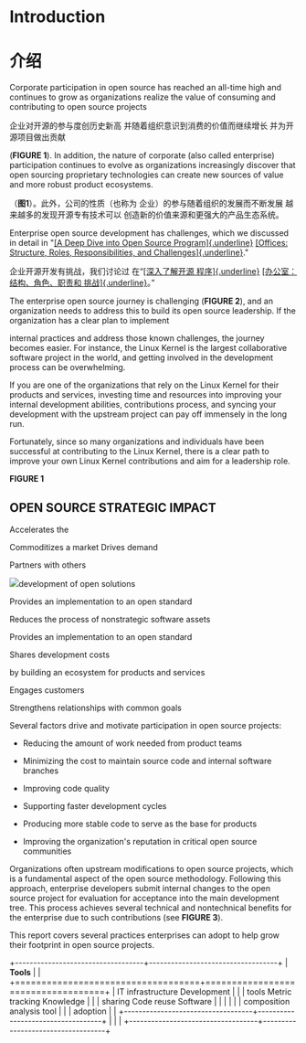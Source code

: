 Introduction
============

介绍
============

Corporate participation in open source has reached an all-time high
and continues to grow as organizations realize the value of consuming
and contributing to open source projects

企业对开源的参与度创历史新高
并随着组织意识到消费的价值而继续增长
并为开源项目做出贡献

(**FIGURE 1**). In addition, the nature of corporate (also called
enterprise) participation continues to evolve as organizations
increasingly discover that open sourcing proprietary technologies can
create new sources of value and more robust product ecosystems.

（**图1**）。此外，公司的性质（也称为
企业）的参与随着组织的发展而不断发展
越来越多的发现开源专有技术可以
创造新的价值来源和更强大的产品生态系统。

Enterprise open source development has challenges, which we discussed
in detail in "[[A Deep Dive into Open Source
Program]{.underline}](https://www.linuxfoundation.org/research/a-deep-dive-into-open-source-program-offices)
[[Offices: Structure, Roles, Responsibilities, and
Challenges]{.underline}](https://www.linuxfoundation.org/research/a-deep-dive-into-open-source-program-offices)."

企业开源开发有挑战，我们讨论过
在“[[深入了解开源
程序]{.underline}](https://www.linuxfoundation.org/research/a-deep-dive-into-open-source-program-offices)
[[办公室：结构、角色、职责和
挑战]{.underline}](https://www.linuxfoundation.org/research/a-deep-dive-into-open-source-program-offices)。”

The enterprise open source journey is challenging (**FIGURE 2**), and
an organization needs to address this to build its open source
leadership. If the organization has a clear plan to implement

internal practices and address those known challenges, the journey
becomes easier. For instance, the Linux Kernel is the largest
collaborative software project in the world, and getting involved in
the development process can be overwhelming.

If you are one of the organizations that rely on the Linux Kernel for
their products and services, investing time and resources into
improving your internal development abilities, contributions process,
and syncing your development with the upstream project can pay off
immensely in the long run.

Fortunately, since so many organizations and individuals have been
successful at contributing to the Linux Kernel, there is a clear path
to improve your own Linux Kernel contributions and aim for a
leadership role.

**FIGURE 1**

OPEN SOURCE STRATEGIC IMPACT
----------------------------

Accelerates the

Commoditizes a market Drives demand

Partners with others

![](media/image35.png)development of open solutions

Provides an implementation to an open standard

Reduces the process of nonstrategic software assets

Provides an implementation to an open standard

Shares development costs

by building an ecosystem for products and services

Engages customers

Strengthens relationships with common goals

Several factors drive and motivate participation in open source
projects:

-   Reducing the amount of work needed from product teams

-   Minimizing the cost to maintain source code and internal software
    branches

-   Improving code quality

-   Supporting faster development cycles

-   Producing more stable code to serve as the base for products

-   Improving the organization's reputation in critical open source
    communities

Organizations often upstream modifications to open source projects,
which is a fundamental aspect of the open source methodology.
Following this approach, enterprise developers submit internal changes
to the open source project for evaluation for acceptance into the main
development tree. This process achieves several technical and
nontechnical benefits for the enterprise due to such contributions
(see **FIGURE 3**).

This report covers several practices enterprises can adopt to help
grow their footprint in open source projects.

+-----------------------------------+-----------------------------------+
| **Tools**                       |                                   |
+===================================+===================================+
| IT infrastructure Development   |                                   |
| tools Metric tracking Knowledge |                                   |
| sharing Code reuse Software     |                                   |
|                                 |                                   |
| composition analysis tool       |                                   |
| adoption                        |                                   |
+-----------------------------------+-----------------------------------+
|                                   |                                   |
+-----------------------------------+-----------------------------------+
